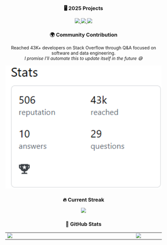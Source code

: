 <div align="center">

### 🖥️ 2025 Projects
<a href="https://github.com/luantorrex/simple-to-do-list" target="_blank">
  <img src="https://img.shields.io/badge/Simple%20To--Do%20List%20-%20JavaScript-%23121011?style=for-the-badge&logo=github&labelColor=C0C0C0&logoColor=black&color=f0db4f" />
</a>
<a href="https://github.com/luantorrex/expense-tracker" target="_blank">
  <img src="https://img.shields.io/badge/Expense%20Tracker%20-%20TypeScript-%23121011?style=for-the-badge&logo=github&labelColor=C0C0C0&logoColor=black&color=007acc" />
</a>
</a>
<a href="https://github.com/luantorrex/zettelkasten" target="_blank">
  <img src="https://img.shields.io/badge/ZETTELKASTEN%20[PRIVATE]%20-%20Python%20&&%20MongoDB-%23121011?style=for-the-badge&logo=github&labelColor=C0C0C0&logoColor=black&color=00684A" />
</a>

### 🌍 Community Contribution

Reached 43K+ developers on Stack Overflow through Q&A focused on software and data engineering.  
*I promise I’ll automate this to update itself in the future 😅*

<img src="https://raw.githubusercontent.com/luantorrex/luantorrex/refs/heads/main/images/Captura%20de%20tela%202025-07-29%20165416.png" width="700px" />

### 🔥 Current Streak

<img src="https://github-readme-streak-stats.herokuapp.com/?user=luantorrex&theme=vue-dark&hide_border=false" width="700px" />

### 🚀 GitHub Stats

<table>
    <tr>
        <td><img width="400px" align="left" src="https://github-readme-stats.vercel.app/api/top-langs/?username=luantorrex&hide=html&layout=compact&theme=vue-dark&" /></td>
        <td><img width="495px" align="left" src="https://github-readme-stats.vercel.app/api?username=luantorrex&theme=vue-dark&"/></td>
    </tr> 
</table>

<br/>

</div>
